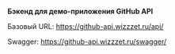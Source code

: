 **Бэкенд для демо-приложения GitHub API**

Базовый URL: https://github-api.wizzzet.ru/api/

Swagger: https://github-api.wizzzet.ru/swagger/
